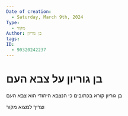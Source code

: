 ```yaml
---
Date of creation:
  - Saturday, March 9th, 2024
Type:
  - מקור
Author: בן גוריון
tags: 
ID:
  - 90320242237
---
```


# בן גוריון על צבא העם


בן גוריון קורא בכתובים כי הנצבא היהודי הוא צבא העם

וצריך למצוא מקור